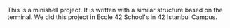 This is a minishell project. It is written with a similar structure based on the terminal. We did this project in Ecole 42 School's in 42 Istanbul Campus.
